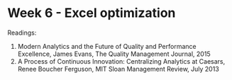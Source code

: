 # Week 6 - Excel optimization

Readings:

1. Modern Analytics and the Future of Quality and Performance Excellence, James Evans, The Quality Management Journal, 2015
2. A Process of Continuous Innovation: Centralizing Analytics at Caesars, Renee Boucher Ferguson, MIT Sloan Management Review, July 2013
